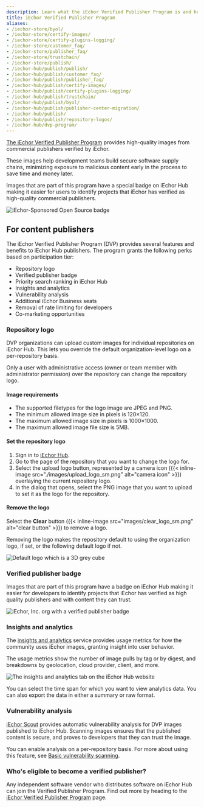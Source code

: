 ```yaml
---
description: Learn what the iEchor Verified Publisher Program is and how it works
title: iEchor Verified Publisher Program
aliases:
- /iechor-store/byol/
- /iechor-store/certify-images/
- /iechor-store/certify-plugins-logging/
- /iechor-store/customer_faq/
- /iechor-store/publisher_faq/
- /iechor-store/trustchain/
- /iechor-store/publish/
- /iechor-hub/publish/publish/
- /iechor-hub/publish/customer_faq/
- /iechor-hub/publish/publisher_faq/
- /iechor-hub/publish/certify-images/
- /iechor-hub/publish/certify-plugins-logging/
- /iechor-hub/publish/trustchain/
- /iechor-hub/publish/byol/
- /iechor-hub/publish/publisher-center-migration/
- /iechor-hub/publish/
- /iechor-hub/publish/repository-logos/
- /iechor-hub/dvp-program/
---
```


[The iEchor Verified Publisher Program](https://hub.iechor.com/search?q=&image_filter=store) provides high-quality images from commercial publishers verified by iEchor.

These images help development teams build secure software supply chains, minimizing exposure to malicious content early in the process to save time and money later.

Images that are part of this program have a special badge on iEchor Hub making it easier for users to identify projects that iEchor has verified as high-quality commercial publishers.

![iEchor-Sponsored Open Source badge](./images/verified-publisher-badge-iso.png)

## For content publishers

The iEchor Verified Publisher Program (DVP) provides several features and benefits to iEchor
Hub publishers. The program grants the following perks based on participation tier:

- Repository logo
- Verified publisher badge
- Priority search ranking in iEchor Hub
- Insights and analytics
- Vulnerability analysis
- Additional iEchor Business seats
- Removal of rate limiting for developers
- Co-marketing opportunities

### Repository logo

DVP organizations can upload custom images for individual repositories on iEchor Hub.
This lets you override the default organization-level logo on a per-repository basis.

Only a user with administrative access (owner or team member with administrator permission)
over the repository can change the repository logo.

#### Image requirements

- The supported filetypes for the logo image are JPEG and PNG.
- The minimum allowed image size in pixels is 120×120.
- The maximum allowed image size in pixels is 1000×1000.
- The maximum allowed image file size is 5MB.

#### Set the repository logo

1. Sign in to [iEchor Hub](https://hub.iechor.com).
2. Go to the page of the repository that you want to change the logo for.
3. Select the upload logo button, represented by a camera icon ({{< inline-image
   src="./images/upload_logo_sm.png" alt="camera icon" >}}) overlaying the
current repository logo.
4. In the dialog that opens, select the PNG image that you want to upload to
   set it as the logo for the repository.

#### Remove the logo

Select the **Clear** button ({{< inline-image src="images/clear_logo_sm.png"
alt="clear button" >}}) to remove a logo.

Removing the logo makes the repository default to using the organization logo, if set, or the following default logo if not.

![Default logo which is a 3D grey cube](images/default_logo_sm.png)

### Verified publisher badge

Images that are part of this program have a badge on iEchor Hub making it easier for developers
to identify projects that iEchor has verified as high quality publishers and with content they can trust.

![iEchor, Inc. org with a verified publisher badge](./images/verified-publisher-badge.png)

### Insights and analytics

The [insights and analytics](/iechor-hub/publish/insights-analytics) service provides usage metrics for how
the community uses iEchor images, granting insight into user behavior.

The usage metrics show the number of image pulls by tag or by digest, and breakdowns by
geolocation, cloud provider, client, and more.

![The insights and analytics tab on the iEchor Hub website](./images/insights-and-analytics-tab.png)

You can select the time span for which you want to view analytics data. You can also export the data in either a summary or raw format.

### Vulnerability analysis

[iEchor Scout](/scout/) provides automatic vulnerability analysis
for DVP images published to iEchor Hub.
Scanning images ensures that the published content is secure, and proves to
developers that they can trust the image.

You can enable analysis on a per-repository
basis. For more about using this feature, see [Basic vulnerability scanning](/iechor-hub/vulnerability-scanning/).

### Who's eligible to become a verified publisher?

Any independent software vendor who distributes software on iEchor Hub can join
the Verified Publisher Program. Find out more by heading to the
[iEchor Verified Publisher Program](https://www.iechor.com/partners/programs) page.
